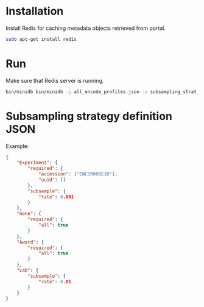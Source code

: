 # Installation

Install Redis for caching metadata objects retrieved from portal.
```bash
sudo apt-get install redis
````

# Run

Make sure that Redis server is running.
```bash
bin/minidb bin/minidb -j all_encode_profiles.json -s subsampling_strat_def.json  -e "https://test.encodedcc.org" -u $KEY -p $SECRET
```


# Subsampling strategy definition JSON

Example:
```json
{
    "Experiment": {
        "required": {
            "accession": ["ENCSR000EJD"],
            "uuid": []
        },
        "subsample": {
            "rate": 0.001
        }
    },
    "Gene": {
        "required": {
            "all": true
        }
    },
    "Award": {
        "required": {
            "all": true
        }
    },
    "Lab": {
        "subsample": {
            "rate": 0.01
        }
    }
}
```